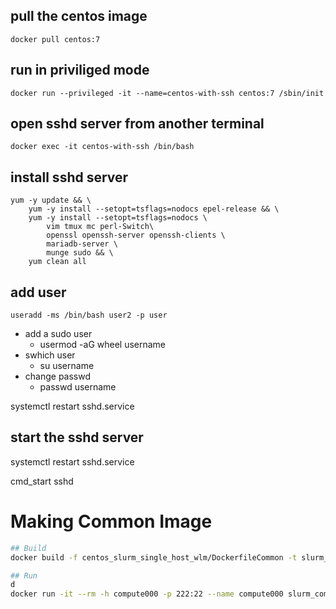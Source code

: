 ##  pull the centos image
```
docker pull centos:7
```
## run in priviliged mode 
```
docker run --privileged -it --name=centos-with-ssh centos:7 /sbin/init
```
## open sshd server from another terminal
```
docker exec -it centos-with-ssh /bin/bash
```

## install sshd server 
```
yum -y update && \
    yum -y install --setopt=tsflags=nodocs epel-release && \
    yum -y install --setopt=tsflags=nodocs \
        vim tmux mc perl-Switch\
        openssl openssh-server openssh-clients \
        mariadb-server \
        munge sudo && \
    yum clean all
```

## add user
```
useradd -ms /bin/bash user2 -p user
``` 
- add a sudo user
  - usermod -aG wheel username
- swhich user
  - su username
- change passwd
  - passwd username


systemctl restart sshd.service

## start the sshd server 
systemctl restart sshd.service

cmd_start sshd
  
  
  
# Making Common Image

```bash
## Build
docker build -f centos_slurm_single_host_wlm/DockerfileCommon -t slurm_common:latest .

## Run
d
docker run -it --rm -h compute000 -p 222:22 --name compute000 slurm_common:latest
```
